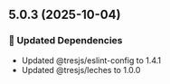 ## 5.0.3 (2025-10-04)

### 🧱 Updated Dependencies

- Updated @tresjs/eslint-config to 1.4.1
- Updated @tresjs/leches to 1.0.0
